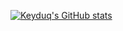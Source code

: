 [![Keyduq's GitHub stats](https://github-readme-stats-plum-seven-22.vercel.app/api?username=keyduq)](https://github.com/keyduq/github-readme-stats)
